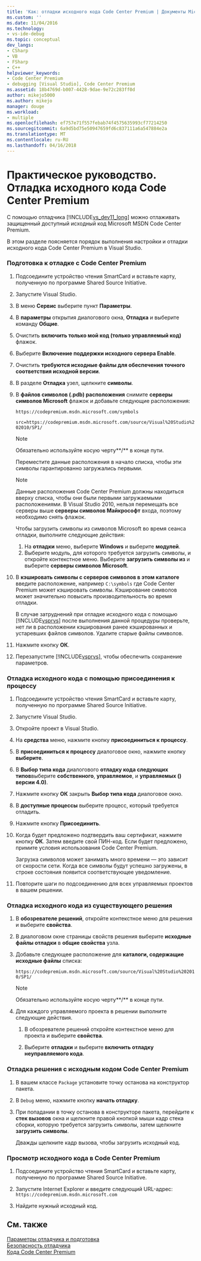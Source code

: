 ```yaml
---
title: 'Как: отладки исходного кода Code Center Premium | Документы Microsoft'
ms.custom: ''
ms.date: 11/04/2016
ms.technology:
- vs-ide-debug
ms.topic: conceptual
dev_langs:
- CSharp
- VB
- FSharp
- C++
helpviewer_keywords:
- Code Center Premium
- debugging [Visual Studio], Code Center Premium
ms.assetid: 18b4769d-b007-4428-9dae-9e72c283ff0d
author: mikejo5000
ms.author: mikejo
manager: douge
ms.workload:
- multiple
ms.openlocfilehash: ef757e71f557febab74f4575635993cf77214250
ms.sourcegitcommit: 6a9d5bd75e50947659fd6c837111a6a547884e2a
ms.translationtype: MT
ms.contentlocale: ru-RU
ms.lasthandoff: 04/16/2018
---
```

# <a name="how-to-debug-with-code-center-premium-source"></a>Практическое руководство. Отладка исходного кода Code Center Premium
С помощью отладчика [!INCLUDE[vs_dev11_long](../data-tools/includes/vs_dev11_long_md.md)] можно отлаживать защищенный доступный исходный код Microsoft MSDN Code Center Premium.  
  
 В этом разделе поясняется порядок выполнения настройки и отладки исходного кода Code Center Premium в Visual Studio.  
  
### <a name="to-prepare-for-debugging-with-code-center-premium"></a>Подготовка к отладке с Code Center Premium  
  
1.  Подсоедините устройство чтения SmartCard и вставьте карту, полученную по программе Shared Source Initiative.  
  
2.  Запустите Visual Studio.  
  
3.  В меню **Сервис** выберите пункт **Параметры**.  
  
4.  В **параметры** открытия диалогового окна, **Отладка** и выберите команду **Общие**.  
  
5.  Очистить **включить только мой код (только управляемый код)** флажок.  
  
6.  Выберите **Включение поддержки исходного сервера Enable**.  
  
7.  Очистить **требуются исходные файлы для обеспечения точного соответствия исходной версии**.  
  
8.  В разделе **Отладка** узел, щелкните **символы**.  
  
9. В **файлов символов (.pdb) расположения** снимите **серверы символов Microsoft** флажок и добавьте следующие расположения:  
  
     `https://codepremium.msdn.microsoft.com/symbols`  
  
     `src=https://codepremium.msdn.microsoft.com/source/Visual%20Studio%202010/SP1/`  
  
    > [!NOTE]
    >  Обязательно используйте косую черту**/** в конце пути.  
  
     Переместите данные расположения в начало списка, чтобы эти символы гарантированно загружались первыми.  
  
    > [!NOTE]
    >  Данные расположения Code Center Premium должны находиться вверху списка, чтобы они были первыми загружаемыми расположениями. В Visual Studio 2010, нельзя перемещать все серверы выше **серверы символов Майкрософт** входа, поэтому необходимо снять флажок.  
    >   
    >  Чтобы загрузить символы из символов Microsoft во время сеанса отладки, выполните следующие действия:  
    >   
    >  1.  На **отладки** меню, выберите **Windows** и выберите **модулей**.  
    > 2.  Выберите модуль, для которого требуется загрузить символы, и откройте контекстное меню. Выберите **загрузить символы из** и выберите **серверы символов Microsoft**.  
  
10. В **кэшировать символы с серверов символов в этом каталоге** введите расположение, например `C:\symbols` где Code Center Premium может кэшировать символы. Кэширование символов может значительно повысить производительность во время отладки.  
  
     В случае затруднений при отладке исходного кода с помощью [!INCLUDE[vsprvs](../code-quality/includes/vsprvs_md.md)] после выполнения данной процедуры проверьте, нет ли в расположении кэширования ранее кэшированных и устаревших файлов символов. Удалите старые файлы символов.  
  
11. Нажмите кнопку **ОК**.  
  
12. Перезапустите [!INCLUDE[vsprvs](../code-quality/includes/vsprvs_md.md)], чтобы обеспечить сохранение параметров.  
  
### <a name="to-debug-your-source-code-using-attach-to-process"></a>Отладка исходного кода с помощью присоединения к процессу  
  
1.  Подсоедините устройство чтения SmartCard и вставьте карту, полученную по программе Shared Source Initiative.  
  
2.  Запустите Visual Studio.  
  
3.  Откройте проект в Visual Studio.  
  
4.  На **средства** меню, нажмите кнопку **присоединиться к процессу**.  
  
5.  В **присоединиться к процессу** диалоговое окно, нажмите кнопку **выберите**.  
  
6.  В **Выбор типа кода** диалогового **отладку кода следующих типов**выберите **собственного**, **управляемое**, и **управляемых () версии 4.0)**.  
  
7.  Нажмите кнопку **ОК** закрыть **Выбор типа кода** диалоговое окно.  
  
8.  В **доступные процессы** выберите процесс, который требуется отладить.  
  
9. Нажмите кнопку **Присоединить**.  
  
10. Когда будет предложено подтвердить ваш сертификат, нажмите кнопку **ОК**. Затем введите свой ПИН-код. Если будет предложено, примите условия использования Code Center Premium.  
  
     Загрузка символов может занимать много времени — это зависит от скорости сети. Когда все символы будут успешно загружены, в строке состояния появится соответствующее уведомление.  
  
11. Повторите шаги по подсоединению для всех управляемых проектов в вашем решении.  
  
### <a name="to-debug-source-code-from-an-existing-solution"></a>Отладка исходного кода из существующего решения  
  
1.  В **обозревателе решений**, откройте контекстное меню для решения и выберите **свойства**.  
  
2.  В диалоговом окне страницы свойств решения выберите **исходные файлы отладки** в **общие свойства** узла.  
  
3.  Добавьте следующее расположение для **каталоги, содержащие исходные файлы** списка:  
  
     `https://codepremium.msdn.microsoft.com/source/Visual%20Studio%202010/SP1/`  
  
    > [!NOTE]
    >  Обязательно используйте косую черту**/** в конце пути.  
  
4.  Для каждого управляемого проекта в решении выполните следующие действия.  
  
    1.  В обозревателе решений откройте контекстное меню для проекта и выберите **свойства**.  
  
    2.  Выберите **отладки** и выберите **включить отладку неуправляемого кода**.  
  
### <a name="to-debug-your-solution-with-code-center-premium-source"></a>Отладка решения с исходным кодом Code Center Premium  
  
1.  В вашем классе `Package` установите точку останова на конструктор пакета.  
  
2.  В `Debug` меню, нажмите кнопку **начать отладку**.  
  
3.  При попадании в точку останова в конструкторе пакета, перейдите к **стек вызовов** окна и щелкните правой кнопкой мыши кадр стека сборки, которую требуется загрузить символы, затем щелкните **загрузить символы**.  
  
     Дважды щелкните кадр вызова, чтобы загрузить исходный код.  
  
### <a name="to-browse-source-code-on-code-center-premium"></a>Просмотр исходного кода в Code Center Premium  
  
1.  Подсоедините устройство чтения SmartCard и вставьте карту, полученную по программе Shared Source Initiative.  
  
2.  Запустите Internet Explorer и введите следующий URL-адрес: `https://codepremium.msdn.microsoft.com`  
  
3.  Найдите нужный исходный код.  
  
## <a name="see-also"></a>См. также  
 [Параметры отладчика и подготовка](../debugger/debugger-settings-and-preparation.md)   
 [Безопасность отладчика](../debugger/debugger-security.md)   
 [Кода Code Center Premium](http://www.microsoft.com/resources/sharedsource/ccp.mspx)